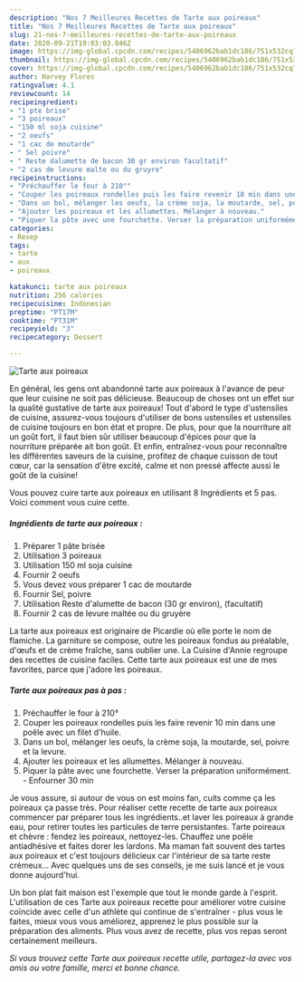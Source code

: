 ```yaml
---
description: "Nos 7 Meilleures Recettes de Tarte aux poireaux"
title: "Nos 7 Meilleures Recettes de Tarte aux poireaux"
slug: 21-nos-7-meilleures-recettes-de-tarte-aux-poireaux
date: 2020-09-21T19:03:03.046Z
image: https://img-global.cpcdn.com/recipes/5406962bab1dc186/751x532cq70/tarte-aux-poireaux-photo-principale-de-la-recette.jpg
thumbnail: https://img-global.cpcdn.com/recipes/5406962bab1dc186/751x532cq70/tarte-aux-poireaux-photo-principale-de-la-recette.jpg
cover: https://img-global.cpcdn.com/recipes/5406962bab1dc186/751x532cq70/tarte-aux-poireaux-photo-principale-de-la-recette.jpg
author: Harvey Flores
ratingvalue: 4.1
reviewcount: 14
recipeingredient:
- "1 pte brise"
- "3 poireaux"
- "150 ml soja cuisine"
- "2 oeufs"
- "1 cac de moutarde"
- " Sel poivre"
- " Reste dalumette de bacon 30 gr environ facultatif"
- "2 cas de levure malte ou du gruyre"
recipeinstructions:
- "Préchauffer le four à 210°"
- "Couper les poireaux rondelles puis les faire revenir 10 min dans une poêle avec un filet d&#39;huile."
- "Dans un bol, mélanger les oeufs, la crème soja, la moutarde, sel, poivre et la levure."
- "Ajouter les poireaux et les allumettes. Mélanger à nouveau."
- "Piquer la pâte avec une fourchette. Verser la préparation uniformément. Enfourner 30 min"
categories:
- Resep
tags:
- tarte
- aux
- poireaux

katakunci: tarte aux poireaux 
nutrition: 256 calories
recipecuisine: Indonesian
preptime: "PT17M"
cooktime: "PT31M"
recipeyield: "3"
recipecategory: Dessert

---
```



![Tarte aux poireaux](https://img-global.cpcdn.com/recipes/5406962bab1dc186/751x532cq70/tarte-aux-poireaux-photo-principale-de-la-recette.jpg)

En général, les gens ont abandonné tarte aux poireaux à l'avance de peur que leur cuisine ne soit pas délicieuse. Beaucoup de choses ont un effet sur la qualité gustative de tarte aux poireaux! Tout d'abord le type d'ustensiles de cuisine, assurez-vous toujours d'utiliser de bons ustensiles et ustensiles de cuisine toujours en bon état et propre. De plus, pour que la nourriture ait un goût fort, il faut bien sûr utiliser beaucoup d'épices pour que la nourriture préparée ait bon goût. Et enfin, entraînez-vous pour reconnaître les différentes saveurs de la cuisine, profitez de chaque cuisson de tout cœur, car la sensation d'être excité, calme et non pressé affecte aussi le goût de la cuisine!

<!--inarticleads1-->

Vous pouvez cuire tarte aux poireaux en utilisant 8 Ingrédients et 5 pas. Voici comment vous cuire cette.

##### Ingrédients de tarte aux poireaux :

1. Préparer 1 pâte brisée
1. Utilisation 3 poireaux
1. Utilisation 150 ml soja cuisine
1. Fournir 2 oeufs
1. Vous devez vous préparer 1 cac de moutarde
1. Fournir  Sel, poivre
1. Utilisation  Reste d&#39;alumette de bacon (30 gr environ), (facultatif)
1. Fournir 2 cas de levure maltée ou du gruyère


La tarte aux poireaux est originaire de Picardie où elle porte le nom de flamiche. La garniture se compose, outre les poireaux fondus au préalable, d&#39;œufs et de crème fraîche, sans oublier une. La Cuisine d&#39;Annie regroupe des recettes de cuisine faciles. Cette tarte aux poireaux est une de mes favorites, parce que j&#39;adore les poireaux. 

<!--inarticleads2-->

##### Tarte aux poireaux pas à pas :

1. Préchauffer le four à 210°
1. Couper les poireaux rondelles puis les faire revenir 10 min dans une poêle avec un filet d&#39;huile.
1. Dans un bol, mélanger les oeufs, la crème soja, la moutarde, sel, poivre et la levure.
1. Ajouter les poireaux et les allumettes. Mélanger à nouveau.
1. Piquer la pâte avec une fourchette. Verser la préparation uniformément. - Enfourner 30 min


Je vous assure, si autour de vous on est moins fan, cuits comme ça les poireaux ça passe très. Pour réaliser cette recette de tarte aux poireaux commencer par préparer tous les ingrédients..et laver les poireaux à grande eau, pour retirer toutes les particules de terre persistantes. Tarte poireaux et chèvre : fendez les poireaux, nettoyez-les. Chauffez une poêle antiadhésive et faites dorer les lardons. Ma maman fait souvent des tartes aux poireaux et c&#39;est toujours délicieux car l&#39;intérieur de sa tarte reste crémeux… Avec quelques uns de ses conseils, je me suis lancé et je vous donne aujourd&#39;hui. 

<!--inarticleads1-->

<p>
Un bon plat fait maison est l'exemple que tout le monde garde à l'esprit. L'utilisation de ces Tarte aux poireaux recette pour améliorer votre cuisine coïncide avec celle d'un athlète qui continue de s'entraîner - plus vous le faites, mieux vous vous améliorez, apprenez le plus possible sur la préparation des aliments. Plus vous avez de recette, plus vos repas seront certainement meilleurs.
</p>

<p>
<i>Si vous trouvez cette Tarte aux poireaux recette utile, partagez-la avec vos amis ou votre famille, merci et bonne chance.</i>
</p>
